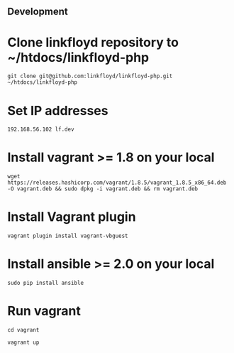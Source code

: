    
Development
-----------

 # Clone linkfloyd repository to ~/htdocs/linkfloyd-php
 
    git clone git@github.com:linkfloyd/linkfloyd-php.git ~/htdocs/linkfloyd-php

 # Set IP addresses
 
    192.168.56.102 lf.dev

 # Install vagrant >= 1.8 on your local
 
    wget https://releases.hashicorp.com/vagrant/1.8.5/vagrant_1.8.5_x86_64.deb -O vagrant.deb && sudo dpkg -i vagrant.deb && rm vagrant.deb

 # Install Vagrant plugin 
 
    vagrant plugin install vagrant-vbguest
 
 # Install ansible >= 2.0 on your local
 
    sudo pip install ansible
    
 # Run vagrant   
 
    cd vagrant
    
    vagrant up

